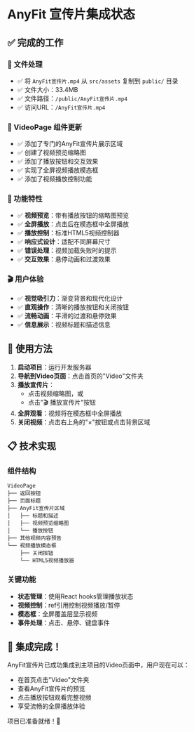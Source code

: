 # AnyFit 宣传片集成状态

## ✅ 完成的工作

### 📁 文件处理
- ✅ 将 `AnyFit宣传片.mp4` 从 `src/assets` 复制到 `public/` 目录
- ✅ 文件大小：33.4MB
- ✅ 文件路径：`/public/AnyFit宣传片.mp4`
- ✅ 访问URL：`/AnyFit宣传片.mp4`

### 🎨 VideoPage 组件更新
- ✅ 添加了专门的AnyFit宣传片展示区域
- ✅ 创建了视频预览缩略图
- ✅ 添加了播放按钮和交互效果
- ✅ 实现了全屏视频播放模态框
- ✅ 添加了视频播放控制功能

### 🎯 功能特性
- ✅ **视频预览**：带有播放按钮的缩略图预览
- ✅ **全屏播放**：点击后在模态框中全屏播放
- ✅ **播放控制**：标准HTML5视频控制器
- ✅ **响应式设计**：适配不同屏幕尺寸
- ✅ **错误处理**：视频加载失败时的提示
- ✅ **交互效果**：悬停动画和过渡效果

### 🎬 用户体验
- ✅ **视觉吸引力**：渐变背景和现代化设计
- ✅ **直观操作**：清晰的播放按钮和关闭按钮
- ✅ **流畅动画**：平滑的过渡和悬停效果
- ✅ **信息展示**：视频标题和描述信息

## 🚀 使用方法

1. **启动项目**：运行开发服务器
2. **导航到Video页面**：点击首页的"Video"文件夹
3. **播放宣传片**：
   - 点击视频缩略图，或
   - 点击"🎬 播放宣传片"按钮
4. **全屏观看**：视频将在模态框中全屏播放
5. **关闭视频**：点击右上角的"×"按钮或点击背景区域

## 📋 技术实现

### 组件结构
```
VideoPage
├── 返回按钮
├── 页面标题
├── AnyFit宣传片区域
│   ├── 标题和描述
│   ├── 视频预览缩略图
│   └── 播放按钮
├── 其他视频内容预告
└── 视频播放模态框
    ├── 关闭按钮
    └── HTML5视频播放器
```

### 关键功能
- **状态管理**：使用React hooks管理播放状态
- **视频控制**：ref引用控制视频播放/暂停
- **模态框**：全屏覆盖层显示视频
- **事件处理**：点击、悬停、键盘事件

## 🎉 集成完成！

AnyFit宣传片已成功集成到主项目的Video页面中，用户现在可以：
- 在首页点击"Video"文件夹
- 查看AnyFit宣传片的预览
- 点击播放按钮观看完整视频
- 享受流畅的全屏播放体验

项目已准备就绪！🚀